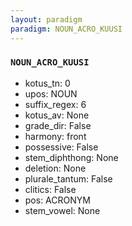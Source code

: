 ```yaml
---
layout: paradigm
paradigm: NOUN_ACRO_KUUSI
---
```

### ` NOUN_ACRO_KUUSI `


* kotus_tn: 0
* upos: NOUN
* suffix_regex: 6
* kotus_av: None
* grade_dir: False
* harmony: front
* possessive: False
* stem_diphthong: None
* deletion: None
* plurale_tantum: False
* clitics: False
* pos: ACRONYM
* stem_vowel: None
